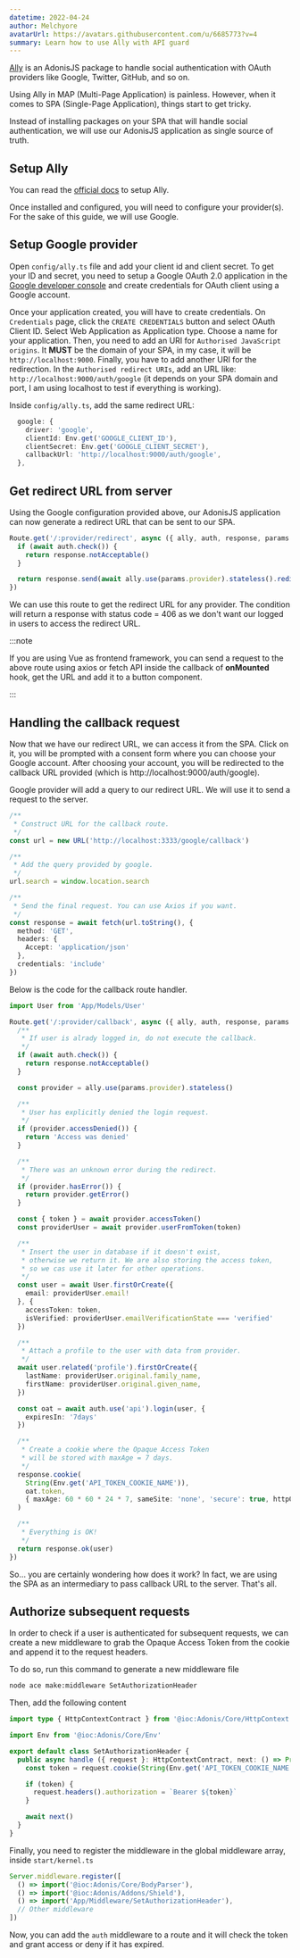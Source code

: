 ```yaml
---
datetime: 2022-04-24
author: Melchyore
avatarUrl: https://avatars.githubusercontent.com/u/6685773?v=4
summary: Learn how to use Ally with API guard
---
```


[Ally](https://github.com/adonisjs/ally) is an AdonisJS package to handle social authentication with OAuth providers like Google, Twitter, GitHub, and so on.

Using Ally in MAP (Multi-Page Application) is painless. However, when it comes to SPA (Single-Page Application), things start to get tricky.

Instead of installing packages on your SPA that will handle social authentication, we will use our AdonisJS application as single source of truth.

## Setup Ally
You can read the [official docs](https://docs.adonisjs.com/guides/auth/social) to setup Ally.

Once installed and configured, you will need to configure your provider(s). For the sake of this guide, we will use Google.

## Setup Google provider
Open `config/ally.ts` file and add your client id and client secret. To get your ID and secret, you need to setup a Google OAuth 2.0 application in the [Google developer console](https://console.developers.google.com/) and create credentials for OAuth client using a Google account.

Once your application created, you will have to create credentials. On `Credentials` page, click the `CREATE CREDENTIALS` button and select OAuth Client ID. Select Web Application as Application type. Choose a name for your application. Then, you need to add an URI for `Authorised JavaScript origins`. It **MUST** be the domain of your SPA, in my case, it will be `http://localhost:9000`. Finally, you have to add another URI for the redirection. In the `Authorised redirect URIs`, add an URL like: `http://localhost:9000/auth/google` (it depends on your SPA domain and port, I am using localhost to test if everything is working).

Inside `config/ally.ts`, add the same redirect URL:
```ts
  google: {
    driver: 'google',
    clientId: Env.get('GOOGLE_CLIENT_ID'),
    clientSecret: Env.get('GOOGLE_CLIENT_SECRET'),
    callbackUrl: 'http://localhost:9000/auth/google',
  },
```

## Get redirect URL from server
Using the Google configuration provided above, our AdonisJS application can now generate a redirect URL that can be sent to our SPA.

```ts
Route.get('/:provider/redirect', async ({ ally, auth, response, params }) => {
  if (await auth.check()) {
    return response.notAcceptable()
  }

  return response.send(await ally.use(params.provider).stateless().redirectUrl())
})
```

We can use this route to get the redirect URL for any provider.
The condition will return a response with status code = 406 as we don't want our logged in users to access the redirect URL.

:::note

If you are using Vue as frontend framework, you can send a request to the above route using axios or fetch API inside the callback of **onMounted** hook, get the URL and add it to a button component.

:::

## Handling the callback request
Now that we have our redirect URL, we can access it from the SPA. Click on it, you will be prompted with a consent form where you can choose your Google account. After choosing your account, you will be redirected to the callback URL provided (which is http://localhost:9000/auth/google).

Google provider will add a query to our redirect URL. We will use it to send a request to the server.

```ts
/**
 * Construct URL for the callback route.
 */
const url = new URL('http://localhost:3333/google/callback')

/**
 * Add the query provided by google.
 */
url.search = window.location.search

/**
 * Send the final request. You can use Axios if you want.
 */
const response = await fetch(url.toString(), {
  method: 'GET',
  headers: {
    Accept: 'application/json'
  },
  credentials: 'include'
})
```

Below is the code for the callback route handler.
```ts
import User from 'App/Models/User'

Route.get('/:provider/callback', async ({ ally, auth, response, params }) => {
  /**
   * If user is alrady logged in, do not execute the callback.
   */
  if (await auth.check()) {
    return response.notAcceptable()
  }

  const provider = ally.use(params.provider).stateless()

  /**
   * User has explicitly denied the login request.
   */
  if (provider.accessDenied()) {
    return 'Access was denied'
  }

  /**
   * There was an unknown error during the redirect.
   */
  if (provider.hasError()) {
    return provider.getError()
  }

  const { token } = await provider.accessToken()
  const providerUser = await provider.userFromToken(token)

  /**
   * Insert the user in database if it doesn't exist,
   * otherwise we return it. We are also storing the access token,
   * so we cas use it later for other operations.
   */
  const user = await User.firstOrCreate({
    email: providerUser.email!
  }, {
    accessToken: token,
    isVerified: providerUser.emailVerificationState === 'verified'
  })

  /**
   * Attach a profile to the user with data from provider.
   */
  await user.related('profile').firstOrCreate({
    lastName: providerUser.original.family_name,
    firstName: providerUser.original.given_name,
  })

  const oat = await auth.use('api').login(user, {
    expiresIn: '7days'
  })

  /**
   * Create a cookie where the Opaque Access Token
   * will be stored with maxAge = 7 days.
   */
  response.cookie(
    String(Env.get('API_TOKEN_COOKIE_NAME')),
    oat.token,
    { maxAge: 60 * 60 * 24 * 7, sameSite: 'none', 'secure': true, httpOnly: true }
  )

  /**
   * Everything is OK!
   */
  return response.ok(user)
})
```

So... you are certainly wondering how does it work? In fact, we are using the SPA as an intermediary to pass callback URL to the server. That's all.

## Authorize subsequent requests
In order to check if a user is authenticated for subsequent requests, we can create a new middleware to grab the Opaque Access Token from the cookie and append it to the request headers.

To do so, run this command to generate a new middleware file

```sh
node ace make:middleware SetAuthorizationHeader
```

Then, add the following content

```ts
import type { HttpContextContract } from '@ioc:Adonis/Core/HttpContext'

import Env from '@ioc:Adonis/Core/Env'

export default class SetAuthorizationHeader {
  public async handle ({ request }: HttpContextContract, next: () => Promise<void>) {
    const token = request.cookie(String(Env.get('API_TOKEN_COOKIE_NAME')))

    if (token) {
      request.headers().authorization = `Bearer ${token}`
    }

    await next()
  }
}
```

Finally, you need to register the middleware in the global middleware array, inside `start/kernel.ts`

```ts
Server.middleware.register([
  () => import('@ioc:Adonis/Core/BodyParser'),
  () => import('@ioc:Adonis/Addons/Shield'),
  () => import('App/Middleware/SetAuthorizationHeader'),
  // Other middleware
])
```

Now, you can add the `auth` middleware to a route and it will check the token and grant access or deny if it has expired.
